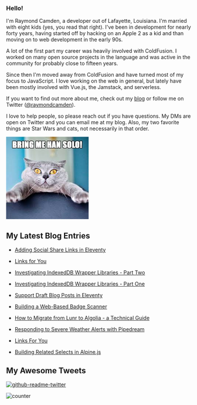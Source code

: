 ### Hello!

I'm Raymond Camden, a developer out of Lafayette, Louisiana. I'm married with eight kids (yes, you read that right). I've been in development for nearly forty years, having started off by hacking on an Apple 2 as a kid and than moving on to web development in the early 90s.

A lot of the first part my career was heavily involved with ColdFusion. I worked on many open source projects in the language and was active in the community for probably close to fifteen years. 

Since then I'm moved away from ColdFusion and have turned most of my focus to JavaScript. I love working on the web in general, but lately have been mostly involved with Vue.js, the Jamstack, and serverless. 

If you want to find out more about me, check out my [blog](https://www.raymondcamden.com) or follow me on Twitter ([@raymondcamden](https://twitter.com/raymondcamden)). 

I love to help people, so please reach out if you have questions. My DMs are open on Twitter and you can email me at my blog. Also, my two favorite things are Star Wars and cats, not necessarily in that order.

![Star Wars cat](https://raw.githubusercontent.com/cfjedimaster/cfjedimaster/master/cat.jpg)

<!-- RSS -->
## My Latest Blog Entries

* [Adding Social Share Links in Eleventy](https://www.raymondcamden.com/2022/08/22/adding-social-share-links-in-eleventy)

* [Links for You](https://www.raymondcamden.com/2022/08/21/links-for-you)

* [Investigating IndexedDB Wrapper Libraries - Part Two](https://www.raymondcamden.com/2022/08/18/investigating-indexeddb-wrapper-libraries-part-two)

* [Investigating IndexedDB Wrapper Libraries - Part One](https://www.raymondcamden.com/2022/08/17/investigating-indexeddb-wrapper-libraries-part-one)

* [Support Draft Blog Posts in Eleventy](https://www.raymondcamden.com/2022/08/14/support-draft-blog-posts-in-eleventy)

* [Building a Web-Based Badge Scanner](https://www.raymondcamden.com/2022/08/11/building-a-web-based-badge-scanner)

* [How to Migrate from Lunr to Algolia - a Technical Guide](https://www.raymondcamden.com/2022/08/09/how-to-migrate-from-lunr-to-algolia-a-technical-guide)

* [Responding to Severe Weather Alerts with Pipedream](https://www.raymondcamden.com/2022/08/08/responding-to-severe-weather-alerts-with-pipedream)

* [Links For You](https://www.raymondcamden.com/2022/08/01/links-for-you)

* [Building Related Selects in Alpine.js](https://www.raymondcamden.com/2022/07/29/building-related-selects-in-alpinejs)

<!-- ENDRSS -->

## My Awesome Tweets 

[![github-readme-twitter](https://github-readme-twitter.gazf.vercel.app/api?id=raymondcamden&layout=wide)](https://github.com/gazf/github-readme-twitter)

![counter](https://enzy20r2pibx5pb.m.pipedream.net)
